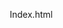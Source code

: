 Index.html

<!DOCTYPE html>
<html lang="en">
<head>
<title>Paraná Entretenimento</title>
<meta charset="utf-8">
<meta name="viewport" content="width=device-width, initial-scale=1">
<style>
* {
  box-sizing: border-box;
}

body {
  font-family: Arial, Helvetica, sans-serif;
}

/* Style the header */
header {
  background-color: rgb(184, 228, 215);
  padding: 30px;
  text-align: center;
  font-size: 35px;
  color: white;
}

/* Create two columns/boxes that floats next to each other */
nav {
  float: left;
  width: 30%;
  height: 300px; /* only for demonstration, should be removed */
  background: #ccc;
  padding: 20px;
}

/* Style the list inside the menu */
nav ul {
  list-style-type: none;
  padding: 0;
}

article {
  float: left;
  padding: 20px;
  width: 70%;
  background-color: #f1f1f1;
  height: 300px; /* only for demonstration, should be removed */
}

/* Clear floats after the columns */
section::after {
  content: "";
  display: table;
  clear: both;
}

/* Style the footer */
footer {
  background-color: #777;
  padding: 10px;
  text-align: center;
  color: white;
}

/* Responsive layout - makes the two columns/boxes stack on top of each other instead of next to each other, on small screens */
@media (max-width: 600px) {
  nav, article {
    width: 100%;
    height: auto;
  }
}
div.gallery {
  margin: 5px;
  border: 1px solid #ccc;
  float: left;
  width: 180px;
}

div.gallery:hover {
  border: 1px solid #777;
}

div.gallery img {
  width: 100%;
  height: auto;
}

div.desc {
  padding: 15px;
  text-align: center;
}
</style>
</head>
<style>
    div.gallery {
      margin: 5px;
      border: 1px solid #ccc;
      float: left;
      width: 180px;
    }
    
    div.gallery:hover {
      border: 1px solid #777;
    }
    
    div.gallery img {
      width: 100%;
      height: auto;
    }
    
    div.desc {
      padding: 15px;
      text-align: center;
    }
    </style>
    </head>
    <body>
    
  
<body>

    
  <h1 style="background-color:rgb(226, 236, 247);">Como a meritocracia contribui para a desigualdade</h1>
  <p style="background-color:Tomato;"></p>Sociedade"...</p>

    <h1 style="color:Tomato;">Paraná Entretenimento</h1>
    <p style="color:DodgerBlue;">Todo dia ua nova experiência</p>
    <img src="https://i.ibb.co/xCV3zxz/Verde-Laranja-e-Rosa-Org-nico-Corporativo-PME-Kit-de-Marketing-Banner-para-Linked-In.gif" alt="Verde-Laranja-e-Rosa-Org-nico-Corporativo-PME-Kit-de-Marketing-Banner-para-Linked-In" border="0">
    .
<h1>Cobertura jornalística abrangente e atualizada, agregada de fontes do mundo </h2>
<p>In this example, we have created a header, two columns/boxes and a footer. On smaller screens, the columns will stack on top of each other.</2>
<p>Resize the browser window to see the responsive effect (you will learn more about this in our next chapter - HTML Responsive.)</p>

<header>
    <style>
        div.gallery {
          margin: 5px;
          border: 1px solid #ccc;
          float: left;
          width: 180px;
        }
        
        div.gallery:hover {
          border: 1px solid #777;
        }
        
        div.gallery img {
          width: 100%;
          height: auto;
        }
        
        div.desc {
          padding: 15px;
          text-align: center;
        }
        </style>
        </head>
        <body>
        
  <h2>Cities</h2>
</header>

<section>
  <nav>
    <ul>
      <li><a href="#">Política</a></li>
      <li><a href="#">Esportes</a></li>
      <li><a href="#">Celebridades</a></li>
    </ul>
  </nav>
  
  <article>
    <h1>London</h1>
    <p>London is the capital city of England. It is the most populous city in the  United Kingdom, with a metropolitan area of over 13 million inhabitants.</p>
    <p>Standing on the River Thames, London has been a major settlement for two millennia, its history going back to its founding by the Romans, who named it Londinium.</p>
  </article>
</section>

<footer>
  <p>Footer</p>
</footer>

</body>
</html>
